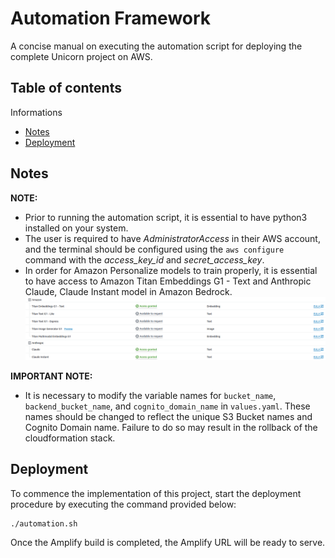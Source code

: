
# Automation Framework

A concise manual on executing the automation script for deploying the complete Unicorn project on AWS.

## Table of contents
Informations

- [Notes](#notes)
- [Deployment](#deployment)
## Notes

**NOTE:** 
- Prior to running the automation script, it is essential to have python3 installed on your system.
- The user is required to have _AdministratorAccess_ in their AWS account, and the terminal should be configured using the ```aws configure``` command with the _access_key_id_ and _secret_access_key_.
- In order for Amazon Personalize models to train properly, it is essential to have access to Amazon Titan Embeddings G1 - Text and Anthropic Claude, Claude Instant model in Amazon Bedrock.
![AWS Bedrock](images/bedrock.png)

**IMPORTANT NOTE:**
- It is necessary to modify the variable names for ```bucket_name```, ```backend_bucket_name```, and ```cognito_domain_name``` in ```values.yaml```. These names should be changed to reflect the unique S3 Bucket names and Cognito Domain name. Failure to do so may result in the rollback of the cloudformation stack.




## Deployment

To commence the implementation of this project, start the deployment procedure by executing the command provided below:

```
./automation.sh
```

Once the Amplify build is completed, the Amplify URL will be ready to serve.
